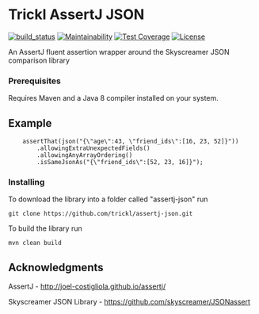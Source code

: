 # Trickl AssertJ JSON

[![build_status](https://travis-ci.com/trickl/assertj-json.svg?branch=master)](https://travis-ci.com/trickl/assertj-json)
[![Maintainability](https://api.codeclimate.com/v1/badges/1f66926c8f391be20ad4/maintainability)](https://codeclimate.com/github/trickl/assertj-json/maintainability)
[![Test Coverage](https://api.codeclimate.com/v1/badges/1f66926c8f391be20ad4/test_coverage)](https://codeclimate.com/github/trickl/assertj-json/test_coverage)
[![License](https://img.shields.io/badge/License-Apache%202.0-blue.svg)](https://opensource.org/licenses/Apache-2.0)

An AssertJ fluent assertion wrapper around the Skyscreamer JSON comparison library

### Prerequisites

Requires Maven and a Java 8 compiler installed on your system.

## Example

```
    assertThat(json("{\"age\":43, \"friend_ids\":[16, 23, 52]}"))
        .allowingExtraUnexpectedFields()
        .allowingAnyArrayOrdering()
        .isSameJsonAs("{\"friend_ids\":[52, 23, 16]}");
```

### Installing

To download the library into a folder called "assertj-json" run

```
git clone https://github.com/trickl/assertj-json.git
```

To build the library run

```
mvn clean build
```

## Acknowledgments

AssertJ - http://joel-costigliola.github.io/assertj/

Skyscreamer JSON Library - https://github.com/skyscreamer/JSONassert
